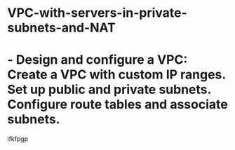 # VPC-with-servers-in-private-subnets-and-NAT

# - Design and configure a VPC: Create a VPC with custom IP ranges. Set up public and private subnets. Configure route tables and associate subnets.

ifkfpgp
